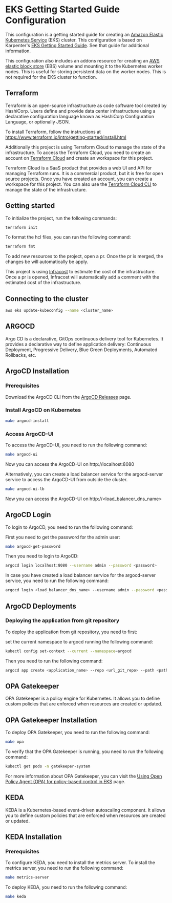 # EKS Getting Started Guide Configuration

This configuration is a getting started guide for creating an [Amazon Elastic Kubernetes Service](https://aws.amazon.com/eks/) (EKS) cluster. This configuration is based on Karpenter's [EKS Getting Started Guide](https://karpenter.sh/v0.20.0/getting-started/getting-started-with-terraform/).
See that guide for additional information.


This configuration also includes an addons resource for creating an [AWS elastic block store](https://aws.amazon.com/ebs/) (EBS) volume and mounting it to the Kubernetes worker nodes. This is useful for storing persistent data on the worker nodes. This is not required for the EKS cluster to function.
## Terraform

Terraform is an open-source infrastructure as code software tool created by HashiCorp. Users define and provide data center infrastructure using a declarative configuration language known as HashiCorp Configuration Language, or optionally JSON.

To install Terraform, follow the instructions at https://www.terraform.io/intro/getting-started/install.html

Additionally this project is using Terraform Cloud to manage the state of the infrastructure. To access the Terraform Cloud, you need to create an account on [Terraform Cloud](https://app.terraform.io/signup/account) and create an workspace for this project.

Terraform Cloud is a SaaS product that provides a web UI and API for managing Terraform runs. It is a commercial product, but it is free for open source projects. Once you have created an account, you can create a workspace for this project. You can also use the [Terraform Cloud CLI](https://www.terraform.io/docs/cloud/run/cli.html) to manage the state of the infrastructure.

## Getting started

To initialize the project, run the following commands:

```bash
terraform init
```

To format the hcl files, you can run the following command:

```bash
terraform fmt
```

To add new resources to the project, open a pr. Once the pr is merged, the changes be will automatically be apply.

This project is using [Infracost](https://www.infracost.io/) to estimate the cost of the infrastructure. Once a pr is opened, Infracost will automatically add a comment with the estimated cost of the infrastructure.

## Connecting to the cluster

```bash
aws eks update-kubeconfig --name <cluster_name>
```

## ARGOCD

Argo CD is a declarative, GitOps continuous delivery tool for Kubernetes. It provides a declarative way to define application delivery: Continuous Deployment, Progressive Delivery, Blue Green Deployments, Automated Rollbacks, etc.

## ArgoCD Installation

### Prerequisites

Download the ArgoCD CLI from the [ArgoCD Releases](https://argo-cd.readthedocs.io/en/stable/cli_installation/) page.

### Install ArgoCD on Kubernetes

```bash
make argocd-install
```

### Access ArgoCD-UI

To access the ArgoCD-UI, you need to run the following command:

```bash
make argocd-ui
```

Now you can access the ArgoCD-UI on http://localhost:8080

Alternatively, you can create a load balancer service for the argocd-server service to access the ArgoCD-UI from outside the cluster.

```bash
make argocd-ui-lb
```

Now you can access the ArgoCD-UI on http://<load_balancer_dns_name>

## ArgoCD Login

To login to ArgoCD, you need to run the following command:

First you need to get the password for the admin user:

```bash
make argocd-get-password
```

Then you need to login to ArgoCD:

```bash
argocd login localhost:8080 --username admin --password <password>
```

In case you have created a load balancer service for the argocd-server service, you need to run the following command:

```bash
argocd login <load_balancer_dns_name> --username admin --password <password>
```

## ArgoCD Deployments

### Deploying the application from git repository

To deploy the application from git repository, you need to first:

set the current namespace to argocd running the following command: 
```bash
kubectl config set-context --current --namespace=argocd
```

Then you need to run the following command:

```bash
argocd app create <application_name> --repo <url_git_repo> --path <path> --dest-server https://kubernetes.default.svc --dest-namespace default --sync-policy automated
```

## OPA Gatekeeper

OPA Gatekeeper is a policy engine for Kubernetes. It allows you to define custom policies that are enforced when resources are created or updated.

## OPA Gatekeeper Installation

To deploy OPA Gatekeeper, you need to run the following command:

```bash
make opa
```

To verify that the OPA Gatekeeper is running, you need to run the following command:

```bash
kubectl get pods -n gatekeeper-system
```

For more information about OPA Gatekeeper, you can visit the [Using Open Policy Agent (OPA) for policy-based control in EKS](https://www.eksworkshop.com/intermediate/310_opa_gatekeeper) page.

## KEDA

KEDA is a Kubernetes-based event-driven autoscaling component. It allows you to define custom policies that are enforced when resources are created or updated.

## KEDA Installation

### Prerequisites
To configure KEDA, you need to install the metrics server. To install the metrics server, you need to run the following command:

```bash
make metrics-server
```

To deploy KEDA, you need to run the following command:

```bash
make keda
```